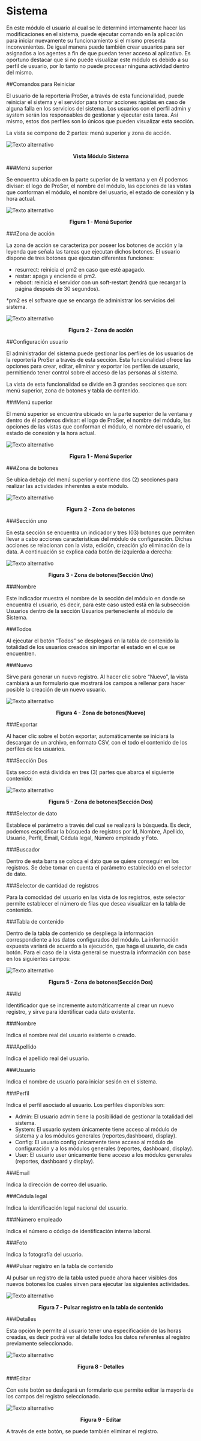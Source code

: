 </justify>

# Sistema

En este módulo el usuario al cual se le determinó internamente hacer las modificaciones
en el sistema, puede ejecutar comando en la aplicación para iniciar nuevamente su
funcionamiento si el mismo presenta inconvenientes. De igual manera puede también crear
usuarios para ser asignados a los agentes a fin de que puedan tener acceso al aplicativo.
Es oportuno destacar que si no puede visualizar este módulo es debido a su perfil de
usuario, por lo tanto no puede procesar ninguna actividad dentro del mismo.

##Comandos para Reiniciar

El usuario de la reportería ProSer, a través de esta funcionalidad, puede reiniciar el
sistema y el servidor para tomar acciones rápidas en caso de alguna falla en los servicios del
sistema. Los usuarios con el perfil admin y system serán los responsables de gestionar y
ejecutar esta tarea. Así mismo, estos dos perfiles son lo únicos que pueden visualizar esta
sección.

La vista se compone de 2 partes: menú superior y zona de acción.

![Texto alternativo](/img/06-system/03-system-main/system-main.jpg)

**<center> Vista Módulo Sistema </center>**

###Menú superior

Se encuentra ubicado en la parte superior de la ventana y en él podemos
divisar: el logo de ProSer, el nombre del módulo, las opciones de las vistas que
conforman el módulo, el nombre del usuario, el estado de conexión y la hora
actual.

![Texto alternativo](/img/06-system/01-comands/menu-superior.jpg)

**<center> Figura 1 - Menú Superior </center>**

###Zona de acción

La zona de acción se caracteriza por poseer los botones de acción y la
leyenda que señala las tareas que ejecutan dichos botones. El usuario dispone
de tres botones que ejecutan diferentes funciones:

- resurrect: reinicia el pm2 en caso que esté apagado.
- restar: apaga y enciende el pm2.
- reboot: reinicia el servidor con un soft-restart (tendrá que recargar la página después de 30 segundos).

*pm2 es el software que se encarga de administrar los servicios del
sistema.


![Texto alternativo](/img/06-system/01-comands/zona-accion.jpg)

**<center> Figura 2 - Zona de acción</center>**

##Configuración usuario

El administrador del sistema puede gestionar los perfiles de los usuarios de la reportería
ProSer a través de esta sección. Esta funcionalidad ofrece las opciones para crear, editar,
eliminar y exportar los perfiles de usuario, permitiendo tener control sobre el acceso de las
personas al sistema.

La vista de esta funcionalidad se divide en 3 grandes secciones que son: menú
superior, zona de botones y tabla de contenido.

###Menú superior

El menú superior se encuentra ubicado en la parte superior de la ventana y
dentro de él podemos divisar: el logo de ProSer, el nombre del módulo, las opciones de
las vistas que conforman el módulo, el nombre del usuario, el estado de conexión y la
hora actual.

![Texto alternativo](/img/06-system/02-user/menu-superior.jpg)

**<center> Figura 1 - Menú Superior</center>**

###Zona de botones

Se ubica debajo del menú superior y contiene dos (2) secciones para
realizar las actividades inherentes a este módulo.

![Texto alternativo](/img/06-system/02-user/zona-botones.jpg)

**<center> Figura 2 - Zona de botones</center>**

###Sección uno

En esta sección se encuentra un indicador y tres (03) botones que
permiten llevar a cabo acciones características del módulo de configuración.
Dichas acciones se relacionan con la vista, edición, creación y/o eliminación de
la data. A continuación se explica cada botón de izquierda a derecha:

![Texto alternativo](/img/06-system/02-user/seccion-uno.jpg)

**<center> Figura 3 - Zona de botones(Sección Uno)</center>**

###Nombre

Este indicador muestra el nombre de la sección del
módulo en donde se encuentra el usuario, es decir, para este
caso usted está en la subsección Usuarios dentro de la sección
Usuarios perteneciente al módulo de Sistema.

###Todos

Al ejecutar el botón “Todos” se desplegará en la tabla de
contenido la totalidad de los usuarios creados sin importar el
estado en el que se encuentren.

###Nuevo

Sirve para generar un nuevo registro. Al hacer clic sobre
“Nuevo”, la vista cambiará a un formulario que mostrará los
campos a rellenar para hacer posible la creación de un nuevo
usuario.

![Texto alternativo](/img/06-system/02-user/new.jpg)

**<center> Figura 4 - Zona de botones(Nuevo)</center>**

###Exportar

Al hacer clic sobre el botón exportar, automáticamente se
iniciará la descargar de un archivo, en formato CSV, con el todo el
contenido de los perfiles de los usuarios.

###Sección Dos

Esta sección está dividida en tres (3) partes que abarca el
siguiente contenido:

![Texto alternativo](/img/06-system/02-user/seccion-dos.jpg)

**<center> Figura 5 - Zona de botones(Sección Dos)</center>**


###Selector de dato
 
Establece el parámetro a través del cual se realizará la
búsqueda. Es decir, podemos especificar la búsqueda de
registros por Id, Nombre, Apellido, Usuario, Perfil, Email, Cédula
legal, Número empleado y Foto.

###Buscador

Dentro de esta barra se coloca el dato que se quiere
conseguir en los registros. Se debe tomar en cuenta el parámetro
establecido en el selector de dato.

###Selector de cantidad de registros

Para la comodidad del usuario en las vista de los registros,
este selector permite establecer el número de filas que desea
visualizar en la tabla de contenido.

###Tabla de contenido

Dentro de la tabla de contenido se despliega la información
correspondiente a los datos configurados del módulo. La información expuesta
variará de acuerdo a la ejecución, que haga el usuario, de cada botón. Para el
caso de la vista general se muestra la información con base en los siguientes
campos:

![Texto alternativo](/img/06-system/02-user/tabla-contenido.jpg)

**<center> Figura 5 - Zona de botones(Sección Dos)</center>**

###Id

Identificador que se incremente automáticamente al crear un
nuevo registro, y sirve para identificar cada dato existente.

###Nombre

Indica el nombre real del usuario existente o creado.

###Apellido

Indica el apellido real del usuario.

###Usuario

Indica el nombre de usuario para iniciar sesión en el sistema.

###Perfil

Indica el perfil asociado al usuario. Los 
perfiles disponibles son:

- Admin: El usuario admin tiene la posibilidad de gestionar la totalidad del sistema.
- System: El usuario system únicamente tiene acceso al módulo de sistema y a los módulos generales (reportes,dashboard, display).
- Config: El usuario config únicamente tiene acceso al módulo de configuración y a los módulos generales (reportes, dashboard, display).
- User: El usuario user únicamente tiene acceso a los módulos generales (reportes, dashboard y display).

###Email 

Indica la dirección de correo del usuario.

###Cédula legal

Indica la identificación legal nacional del usuario.

###Número empleado

Indica el número o código de identificación interna laboral.

###Foto

Indica la fotografía del usuario.

###Pulsar registro en la tabla de contenido

Al pulsar un registro de la tabla usted puede ahora hacer visibles dos
nuevos botones los cuales sirven para ejecutar las siguientes actividades.


![Texto alternativo](/img/06-system/02-user/pulsar-registro.jpg)

**<center>Figura 7 - Pulsar registro en la tabla de contenido</center>**

###Detalles

Esta opción le permite al usuario tener una especificación
de las horas creadas, es decir podrá ver al detalle todos los datos
referentes al registro previamente seleccionado.


![Texto alternativo](/img/06-system/02-user/detail.jpg)

**<center>Figura 8 - Detalles</center>**

###Editar

Con este botón se desĺegará un formulario que permite
editar la mayoría de los campos del registro seleccionado.

![Texto alternativo](/img/06-system/02-user/edit.jpg)

**<center>Figura 9 - Editar</center>**

A través de este botón, se puede también eliminar el registro.

</justify>